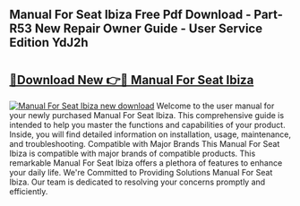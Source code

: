 ## Manual For Seat Ibiza Free Pdf Download - Part-R53 New Repair Owner Guide - User Service Edition YdJ2h

# <h2><a href="http://bc60639.oget.top/?id=Manual+For+Seat+Ibiza">🔗Download New 👉🔴 Manual For Seat Ibiza</a></h2>

[![Manual For Seat Ibiza new download](https://i.imgur.com/5g1atiW.png)](http://bc60639.oget.top/?id=Manual+For+Seat+Ibiza)
Welcome to the user manual for your newly purchased Manual For Seat Ibiza. This comprehensive guide is intended to help you master the functions and capabilities of your product. Inside, you will find detailed information on installation, usage, maintenance, and troubleshooting. Compatible with Major Brands This Manual For Seat Ibiza is compatible with major brands of compatible products. This remarkable Manual For Seat Ibiza offers a plethora of features to enhance your daily life. We're Committed to Providing Solutions Manual For Seat Ibiza. Our team is dedicated to resolving your concerns promptly and efficiently.
